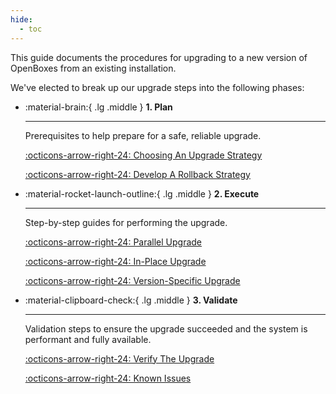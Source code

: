 ```yaml
---
hide:
  - toc
---
```


This guide documents the procedures for upgrading to a new version of OpenBoxes from an existing installation.

We've elected to break up our upgrade steps into the following phases:


<div class="grid cards" markdown>

-   :material-brain:{ .lg .middle } __1. Plan__

    ---

    Prerequisites to help prepare for a safe, reliable upgrade.

    [:octicons-arrow-right-24: Choosing An Upgrade Strategy](plan/upgrade-strategies/overview.md)

    [:octicons-arrow-right-24: Develop A Rollback Strategy](plan/rollback-strategies/overview.md)


-   :material-rocket-launch-outline:{ .lg .middle } __2. Execute__

    ---

    Step-by-step guides for performing the upgrade.

    [:octicons-arrow-right-24: Parallel Upgrade](execute/parallel/introduction.md)

    [:octicons-arrow-right-24: In-Place Upgrade](execute/in-place/introduction.md)

    [:octicons-arrow-right-24: Version-Specific Upgrade](execute/version-specific/index.md)

-   :material-clipboard-check:{ .lg .middle } __3. Validate__

    ---

    Validation steps to ensure the upgrade succeeded and the system is performant and fully available.

    [:octicons-arrow-right-24: Verify The Upgrade](validate/verifying-upgrade.md)

    [:octicons-arrow-right-24: Known Issues](validate/known-issues.md)

</div>
